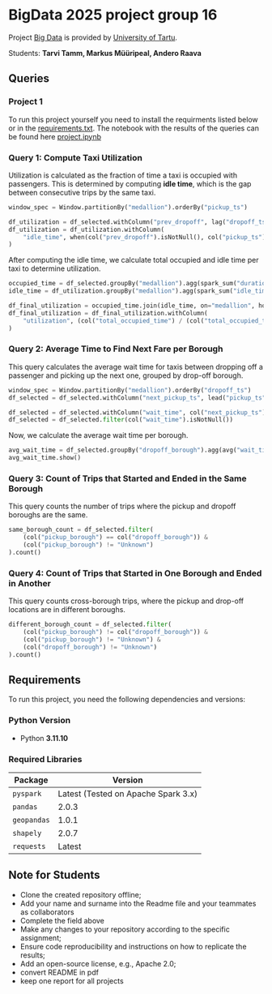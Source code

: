 # BigData 2025 project group 16

Project [Big Data](https://courses.cs.ut.ee/2025/bdm/spring/Main/HomePage) is provided by [University of Tartu](https://courses.cs.ut.ee/).

Students: **Tarvi Tamm, Markus Müüripeal, Andero Raava**

## Queries

### **Project 1**

To run this project yourself you need to install the requirments listed below or in the [requirements.txt](./requirements.txt). The notebook with the results of the queries can be found here [project.ipynb](./mnt/project.ipynb)

### **Query 1: Compute Taxi Utilization**
Utilization is calculated as the fraction of time a taxi is occupied with passengers. This is determined by computing **idle time**, which is the gap between consecutive trips by the same taxi.

```python
window_spec = Window.partitionBy("medallion").orderBy("pickup_ts")

df_utilization = df_selected.withColumn("prev_dropoff", lag("dropoff_ts").over(window_spec))
df_utilization = df_utilization.withColumn(
    "idle_time", when(col("prev_dropoff").isNotNull(), col("pickup_ts") - col("prev_dropoff")).otherwise(None)
)
```
After computing the idle time, we calculate total occupied and idle time per taxi to determine utilization.
```python
occupied_time = df_selected.groupBy("medallion").agg(spark_sum("duration").alias("total_occupied_time"))
idle_time = df_utilization.groupBy("medallion").agg(spark_sum("idle_time").alias("total_idle_time"))

df_final_utilization = occupied_time.join(idle_time, on="medallion", how="inner")
df_final_utilization = df_final_utilization.withColumn(
    "utilization", (col("total_occupied_time") / (col("total_occupied_time") + col("total_idle_time")))
)
```

### Query 2: Average Time to Find Next Fare per Borough
This query calculates the average wait time for taxis between dropping off a passenger and picking up the next one, grouped by drop-off borough.

```python
window_spec = Window.partitionBy("medallion").orderBy("dropoff_ts")
df_selected = df_selected.withColumn("next_pickup_ts", lead("pickup_ts").over(window_spec))

df_selected = df_selected.withColumn("wait_time", col("next_pickup_ts") - col("dropoff_ts"))
df_selected = df_selected.filter(col("wait_time").isNotNull())
```
Now, we calculate the average wait time per borough.
```python
avg_wait_time = df_selected.groupBy("dropoff_borough").agg(avg("wait_time").alias("avg_wait_time"))
avg_wait_time.show()
```
### Query 3: Count of Trips that Started and Ended in the Same Borough
This query counts the number of trips where the pickup and dropoff boroughs are the same.
```python
same_borough_count = df_selected.filter(
    (col("pickup_borough") == col("dropoff_borough")) &
    (col("pickup_borough") != "Unknown")
).count()
```
### Query 4: Count of Trips that Started in One Borough and Ended in Another
This query counts cross-borough trips, where the pickup and drop-off locations are in different boroughs.
```python
different_borough_count = df_selected.filter(
    (col("pickup_borough") != col("dropoff_borough")) &
    (col("pickup_borough") != "Unknown") & 
    (col("dropoff_borough") != "Unknown")
).count()
```

## Requirements
To run this project, you need the following dependencies and versions:

### **Python Version**
- Python **3.11.10**

### **Required Libraries**
| Package     | Version  |
|------------|----------|
| `pyspark`  | Latest (Tested on Apache Spark 3.x) |
| `pandas`   | 2.0.3    |
| `geopandas`| 1.0.1    |
| `shapely`  | 2.0.7    |
| `requests` | Latest   |


## Note for Students

* Clone the created repository offline;
* Add your name and surname into the Readme file and your teammates as collaborators
* Complete the field above 
* Make any changes to your repository according to the specific assignment;
* Ensure code reproducibility and instructions on how to replicate the results;
* Add an open-source license, e.g., Apache 2.0;
* convert README in pdf
* keep one report for all projects
